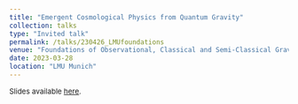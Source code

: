 ```yaml
---
title: "Emergent Cosmological Physics from Quantum Gravity"
collection: talks
type: "Invited talk"
permalink: /talks/230426_LMUfoundations
venue: "Foundations of Observational, Classical and Semi-Classical Gravitational Physics and The Problem of Agency and Laws of Nature"
date: 2023-03-28
location: "LMU Munich"
---
```


<span style="font-size: small">Slides available [here](http://marchetti-luca.github.io/files/230328_LMUfoundations_slides.pdf).</span>
